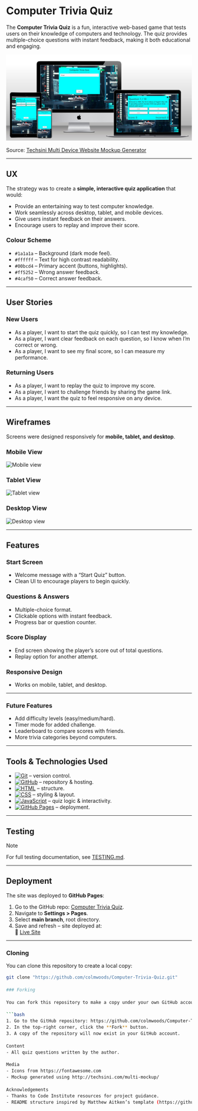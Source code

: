# Computer Trivia Quiz  

The **Computer Trivia Quiz** is a fun, interactive web-based game that tests users on their knowledge of computers and technology. The quiz provides multiple-choice questions with instant feedback, making it both educational and engaging.  

![Mockups](docs/img/multi-device-website-generator.jpg)  

Source: [Techsini Multi Device Website Mockup Generator](http://techsini.com/multi-mockup/?url=https://colmwoods.github.io/Computer-Trivia-Quiz/)  

---

## UX  

The strategy was to create a **simple, interactive quiz application** that would:  

- Provide an entertaining way to test computer knowledge.  
- Work seamlessly across desktop, tablet, and mobile devices.  
- Give users instant feedback on their answers.  
- Encourage users to replay and improve their score.  

### Colour Scheme  

- `#1a1a1a` – Background (dark mode feel).  
- `#ffffff` – Text for high contrast readability.  
- `#00bcd4` – Primary accent (buttons, highlights).  
- `#ff5252` – Wrong answer feedback.  
- `#4caf50` – Correct answer feedback.  

---

## User Stories  

### New Users  
- As a player, I want to start the quiz quickly, so I can test my knowledge.  
- As a player, I want clear feedback on each question, so I know when I’m correct or wrong.  
- As a player, I want to see my final score, so I can measure my performance.  

### Returning Users  
- As a player, I want to replay the quiz to improve my score.  
- As a player, I want to challenge friends by sharing the game link.  
- As a player, I want the quiz to feel responsive on any device.  

---

## Wireframes  

Screens were designed responsively for **mobile, tablet, and desktop**.  

### Mobile View  
![Mobile view](assets/images/readme-screenshots/mobile-view.jpg)  

### Tablet View  
![Tablet view](assets/images/readme-screenshots/tablet-view.jpg)  

### Desktop View  
![Desktop view](assets/images/readme-screenshots/desktop-view.jpg)  

---

## Features  

### Start Screen  
- Welcome message with a “Start Quiz” button.  
- Clean UI to encourage players to begin quickly.  

### Questions & Answers  
- Multiple-choice format.  
- Clickable options with instant feedback.  
- Progress bar or question counter.  

### Score Display  
- End screen showing the player’s score out of total questions.  
- Replay option for another attempt.  

### Responsive Design  
- Works on mobile, tablet, and desktop.  

---

### Future Features  

- Add difficulty levels (easy/medium/hard).  
- Timer mode for added challenge.  
- Leaderboard to compare scores with friends.  
- More trivia categories beyond computers.  

---

## Tools & Technologies Used  

- [![Git](https://img.shields.io/badge/Git-grey?logo=git&logoColor=F05032)](https://git-scm.com) – version control.  
- [![GitHub](https://img.shields.io/badge/GitHub-grey?logo=github&logoColor=181717)](https://github.com) – repository & hosting.  
- [![HTML](https://img.shields.io/badge/HTML-grey?logo=html5&logoColor=E34F26)](https://en.wikipedia.org/wiki/HTML) – structure.  
- [![CSS](https://img.shields.io/badge/CSS-grey?logo=css3&logoColor=1572B6)](https://en.wikipedia.org/wiki/CSS) – styling & layout.  
- [![JavaScript](https://img.shields.io/badge/JavaScript-grey?logo=javascript&logoColor=F7DF1E)](https://en.wikipedia.org/wiki/JavaScript) – quiz logic & interactivity.  
- [![GitHub Pages](https://img.shields.io/badge/GitHub_Pages-grey?logo=githubpages&logoColor=222222)](https://pages.github.com) – deployment.  

---

## Testing  

> [!NOTE]  
> For full testing documentation, see [TESTING.md](TESTING.md).  

---

## Deployment  

The site was deployed to **GitHub Pages**:  

1. Go to the GitHub repo: [Computer Trivia Quiz](https://github.com/colmwoods/Computer-Trivia-Quiz).  
2. Navigate to **Settings > Pages**.  
3. Select **main branch**, root directory.  
4. Save and refresh – site deployed at:  
   🔗 [Live Site](https://colmwoods.github.io/Computer-Trivia-Quiz/)  

---

### Cloning  

You can clone this repository to create a local copy:  

```bash
git clone "https://github.com/colmwoods/Computer-Trivia-Quiz.git"

### Forking  

You can fork this repository to make a copy under your own GitHub account, allowing you to freely experiment with changes without affecting the original project.  

```bash
1. Go to the GitHub repository: https://github.com/colmwoods/Computer-Trivia-Quiz  
2. In the top-right corner, click the **Fork** button.  
3. A copy of the repository will now exist in your GitHub account.  

Content  
- All quiz questions written by the author.  

Media  
- Icons from https://fontawesome.com  
- Mockup generated using http://techsini.com/multi-mockup/  

Acknowledgements  
- Thanks to Code Institute resources for project guidance.  
- README structure inspired by Matthew Aitken’s template (https://github.com/apeskinian/p1_bgfc).  
